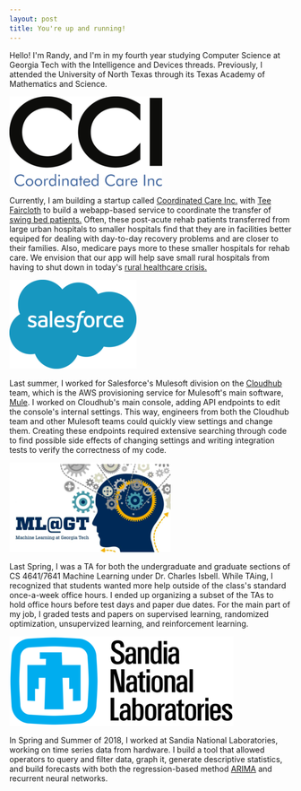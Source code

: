 ```yaml
---
layout: post
title: You're up and running!
---
```

Hello! I'm Randy, and I'm in my fourth year studying Computer Science at Georgia Tech with the Intelligence and Devices threads. 
Previously, I attended the University of North Texas through its Texas Academy of Mathematics and Science.

![](./images/cci.png)

Currently, I am building a startup called [Coordinated Care Inc.](https://www.coordinatedcareinc.com) with 
[Tee Faircloth](https://www.linkedin.com/in/tee-faircloth-31b60653/) 
to build a webapp-based service to coordinate the transfer of 
[swing bed patients.](https://www.cms.gov/Medicare/Medicare-Fee-for-Service-Payment/SNFPPS/SwingBed.html)
Often, these post-acute rehab patients transferred from large urban hospitals to smaller hospitals
find that they are in facilities better equiped for dealing with day-to-day recovery problems and are closer to their families. 
Also, medicare pays more to these smaller hospitals for rehab care. We envision that our app will help save small rural hospitals from having to shut down in today's 
[rural healthcare crisis.](https://www.realclearhealth.com/articles/2018/03/15/rural_americas_health_care_crisis.html)

![](./images/salesforce_small.png)

Last summer, I worked for Salesforce's Mulesoft division on the 
[Cloudhub](https://www.mulesoft.com/platform/saas/cloudhub-ipaas-cloud-based-integration) 
team, which is the AWS provisioning service for Mulesoft's main software, [Mule](https://github.com/mulesoft/mule). 
I worked on Cloudhub's main console, adding API endpoints to edit the console's internal settings. This way, engineers 
from both the Cloudhub team and other Mulesoft teams could quickly view settings and change them. Creating these endpoints required 
extensive searching through code to find possible side effects of changing settings and writing integration tests to verify 
the correctness of my code.

![](./images/mlgt.png)

Last Spring, I was a TA for both the undergraduate and graduate sections of CS 4641/7641 Machine Learning under Dr. Charles 
Isbell. While TAing, I recognized that students wanted more help outside 
of the class's standard once-a-week office hours. I ended up organizing a subset of the TAs to hold office hours before 
test days and paper due dates. For the main part of my job, I graded tests and papers on supervised learning, 
randomized optimization, unsupervized learning, and reinforcement learning. 

![](./images/snl.png)

In Spring and Summer of 2018, I worked at Sandia National Laboratories, working on time series data from hardware.
I build a tool that allowed operators to query and filter data, graph it, generate descriptive statistics, and 
build forecasts with both the regression-based method 
[ARIMA](https://en.wikipedia.org/wiki/Autoregressive_integrated_moving_average) and recurrent neural networks.